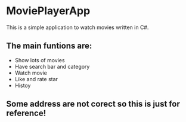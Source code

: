 # MoviePlayerApp
This is a simple application to watch movies written in C#.
## The main funtions are:
* Show lots of movies
* Have search bar and category
* Watch movie
* Like and rate star
* Histoy

## Some address are not corect so this is just for reference!
